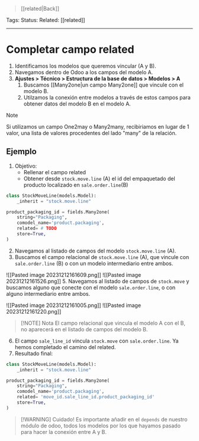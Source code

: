 > [[related|Back]]

Tags: 
Status: 
Related: [[related]]

___

# Completar campo related

1. Identificamos los modelos que queremos vincular (A y B).
2. Navegamos dentro de Odoo a los campos del modelo A.
3. **Ajustes > Técnico > Estructura de la base de datos > Modelos > A**
	1. Buscamos [[Many2one|un campo Many2one]] que vincule con el modelo B.
	2. Utilzamos la conexión entre modelos a través de estos campos para obtener datos del modelo B en el modelo A.

> [!NOTE]
> Si utilizamos un campo One2may o Many2many, recibiriamos en lugar de 1 valor, una lista de valores procedentes del lado "many" de la relación.


## Ejemplo

1. Objetivo:
	- Rellenar el campo related
	- Obtener desde `stock.move.line` (A) el id del empaquetado del producto localizado en `sale.order.line`(B)

```python
class StockMoveLine(models.Model):  
    _inherit = "stock.move.line"

product_packaging_id = fields.Many2one(  
    string="Packaging",  
    comodel_name='product.packaging',  
    related= # TODO
    store=True,  
)
```

2. Navegamos al listado de campos del modelo `stock.move.line` (A).
3. Buscamos el campo relacional de `stock.move.line` (A), que vincule con `sale.order.line` (B) o con un modelo intermediario entre ambos.
   
![[Pasted image 20231212161609.png]]
![[Pasted image 20231212161526.png]]
5. Navegamos al listado de campos de `stock.move` y buscamos alguno que conecte con el modelo `sale.order.line`, o con alguno intermediario entre ambos.

   
![[Pasted image 20231212161005.png]]
![[Pasted image 20231212161220.png]]

> [!NOTE] Nota
> El campo relacional que vincula el modelo A con el B, no aparecerá en el listado de campos del modelo B.


6. El campo `sale_line_id` vincula `stock.move` con `sale.order.line`. Ya hemos completado el camino del related.
7. Resultado final:
   
```python
class StockMoveLine(models.Model):  
    _inherit = "stock.move.line"

product_packaging_id = fields.Many2one(  
    string="Packaging",  
    comodel_name='product.packaging',  
    related= 'move_id.sale_line_id.product_packaging_id'
    store=True,  
)
```

>[!WARNING] Cuidado!
>Es importante añadir en el `depends` de nuestro módulo de odoo, todos los modelos por los que hayamos pasado para hacer la conexión entre A y B.
